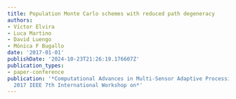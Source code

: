 ```yaml
---
title: Population Monte Carlo schemes with reduced path degeneracy
authors:
- Vı́ctor Elvira
- Luca Martino
- David Luengo
- Mónica F Bugallo
date: '2017-01-01'
publishDate: '2024-10-23T21:26:19.176607Z'
publication_types:
- paper-conference
publication: '*Computational Advances in Multi-Sensor Adaptive Processing (CAMSAP),
  2017 IEEE 7th International Workshop on*'
---
```


